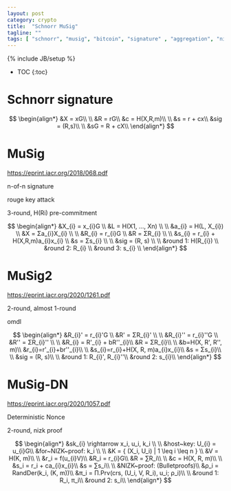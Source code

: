 ```yaml
---
layout: post
category: crypto
title:  "Schnorr MuSig"
tagline: ""
tags: [ "schnorr", "musig", "bitcoin", "signature" , "aggregation", "nizk" ] 
---
```

{% include JB/setup %}

* TOC
{:toc}

# Schnorr signature

$$
\begin{align*}
&X = xG\\
\\
&R = rG\\
&c = H(X,R,m)\\
\\
&s = r + cx\\
&sig = (R,s)\\
\\
&sG = R + cX\\
\end{align*}
$$ 


# MuSig

https://eprint.iacr.org/2018/068.pdf

n-of-n signature

rouge key attack

3-round, H(Ri) pre-commitment

$$
\begin{align*}
&X_{i} = x_{i}G \\
&L = H(X1, ..., Xn) \\
 \\
&a_{i} = H(L, X_{i}) \\
&X = Σa_{i}X_{i} \\
 \\
&R_{i} = r_{i}G \\
&R = ΣR_{i} \\
 \\
&s_{i} = r_{i} + H(X,R,m)a_{i}x_{i} \\
&s = Σs_{i} \\
 \\
&sig = (R, s) \\
 \\
&round 1: H(R_{i}) \\
&round 2: R_{i} \\
&round 3: s_{i} \\
\end{align*}
$$ 


# MuSig2

https://eprint.iacr.org/2020/1261.pdf

2-round, almost 1-round

omdl

$$
\begin{align*}
&R_{i}' = r_{i}'G \\
&R' = ΣR_{i}' \\
\\
&R_{i}'' = r_{i}''G \\
&R'' = ΣR_{i}'' \\
\\
&R_{i} = R'_{i} + bR''_{i}\\
&R = ΣR_{i}\\
\\
&b=H(X, R', R'', m)\\
&r_{i}=r'_{i}+br''_{i}\\
\\
&s_{i}=r_{i}+H(X, R, m)a_{i}x_{i}\\
&s = Σs_{i}\\
\\
&sig = (R, s)\\
\\
&round 1: R_{i}', R_{i}''\\
&round 2: s_{i}\\
\end{align*}
$$ 


# MuSig-DN

https://eprint.iacr.org/2020/1057.pdf

Deterministic Nonce  

2-round, nizk proof

$$
\begin{align*}
&sk_{i} \rightarrow x_i, u_i, k_i \\
\\
&host~key: U_{i} = u_{i}G\\
&for~NIZK~proof: k_i \\
\\
&K = { (X_i, U_i) | 1 \leq i \leq n } \\
&V = H(K, m)\\
\\
&r_i = f(u_{i}V)\\
&R_i = r_{i}G\\
&R = ∑R_i\\
\\
&c = H(X, R, m)\\
\\
&s_i = r_i + ca_{i}x_{i}\\
&s = ∑s_i\\
\\
&NIZK~proof: (Bulletproofs)\\
&ρ_i = RandDer(k_i, (K, m))\\
&π_i = Π.Prv(crs, (U_i, V, R_i), u_i; ρ_i)\\
\\
&round 1: R_i, π_i\\
&round 2: s_i\\
\end{align*}
$$ 
